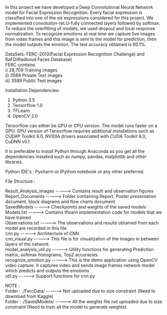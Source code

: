 In this project we have developed a Deep Convolutional Neural Network model for Facial Expression Recognition. Every facial expression is classified into one of the six expressions considered for this project. We implemented convolution-reLU-fully connected layers followed by softmax. To reduce the overfitting of models, we used dropout and local response normalization. To recognize emotions at real time we capture live images from video frames and this image is sent to the model for prediction, then the model outputs the emotion. The test accuracy obtained is 60.1%.<br />

DataSets: FERC-2013(Facial Expression Recognition Challenge) and RaFD(Radboud Faces Database) <br />
FERC contains <br />
i)   28,709 Training images <br />
ii)  3589 Private Test images <br />
iii) 3589 Public Test images <br />

Installation Dependencies: <br />

1) Python 3.5
2) Tensorflow 1.0
3) TFLearn
4) OpenCV 2.0

Tensorflow can either be GPU or CPU version. The model runs faster on a GPU. GPU version of Tensorflow requires additional installations such as CUDA® Toolkit 8.0, NVIDIA drivers associated with CUDA Toolkit 8.0, CuDNN v5.1

It is preferable to install Python through Anaconda as you get all the dependencies installed such as numpy, pandas, matplotlib and other libraries.

Python IDE's : Pycharm or IPython notebook or any other preferred.


File Structure :  <br />

Result_Analysis_images  -----> Contains result and observation figures <br/>
Report_Documents		-----> Folder containing Report, Poster presentation document, block diagrams and flow 								   charts document <br/>
SavedModels             -----> Checkpoints and weights of the saved models <br/>
Models.txt  			-----> Contains tflearn implementation code for models that we have trained <br/> 
Observations.txt 		-----> The observations and results obtained from each model are recorded in this file <br/>
cnn.py                  -----> Architecture of CNN <br/>
cnn_visual.py 			-----> This file is for visualization of the images in between layers of the network <br/>
model_analysis_util.py  -----> Utility functions for generating Prediction matrix, softmax histograms, Top2 accuracies <br/>
recognize_emotion.py 	-----> This is the demo application using OpenCV video capture. It captures video and sends image frames 
							   network model which predicts and outputs the emotions <br/>
util.py                 -----> Support functions for cnn.py <br/>


NOTE : <br />
Folder : ./FercData/    -----> Not uploaded due to size constraint (Need to download from Kaggle) <br />
Folder : ./SavedModels/ -----> All the weights file not uploaded due to size constraint (Need to train all the model to generate weights) <br />

